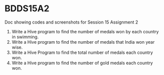 # BDDS15A2


Doc showing codes and screenshots for Session 15 Assignment 2

1. Write a Hive program to find the number of medals won by each country in swimming.
2. Write a Hive program to find the number of medals that India won year wise.
3. Write a Hive Program to find the total number of medals each country won.
4. Write a Hive program to find the number of gold medals each country won.
